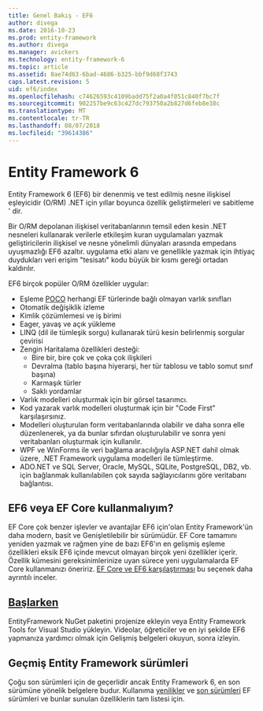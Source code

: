 ```yaml
---
title: Genel Bakış - EF6
author: divega
ms.date: 2016-10-23
ms.prod: entity-framework
ms.author: divega
ms.manager: avickers
ms.technology: entity-framework-6
ms.topic: article
ms.assetid: 8ae74d63-6bad-4686-b325-bbf9d68f3743
caps.latest.revision: 5
uid: ef6/index
ms.openlocfilehash: c74626593c4109badd75f2a0a4f051c840f7bc7f
ms.sourcegitcommit: 902257be9c63c427dc793750a2b827d6feb8e38c
ms.translationtype: MT
ms.contentlocale: tr-TR
ms.lasthandoff: 08/07/2018
ms.locfileid: "39614386"
---
```

# <a name="entity-framework-6"></a>Entity Framework 6
Entity Framework 6 (EF6) bir denenmiş ve test edilmiş nesne ilişkisel eşleyicidir (O/RM) .NET için yıllar boyunca özellik geliştirmeleri ve sabitleme ' dir.

Bir O/RM depolanan ilişkisel veritabanlarının temsil eden kesin .NET nesneleri kullanarak verilerle etkileşim kuran uygulamaları yazmak geliştiricilerin ilişkisel ve nesne yönelimli dünyaları arasında empedans uyuşmazlığı EF6 azaltır. uygulama etki alanı ve genellikle yazmak için ihtiyaç duydukları veri erişim "tesisatı" kodu büyük bir kısmı gereği ortadan kaldırılır.

EF6 birçok popüler O/RM özellikler uygular:
- Eşleme [POCO](~/ef6/resources/glossary.md#poco) herhangi EF türlerinde bağlı olmayan varlık sınıfları
- Otomatik değişiklik izleme
- Kimlik çözümlemesi ve iş birimi
- Eager, yavaş ve açık yükleme
- LINQ (dil ile tümleşik sorgu) kullanarak türü kesin belirlenmiş sorgular çevirisi
- Zengin Haritalama özellikleri desteği:
  - Bire bir, bire çok ve çoka çok ilişkileri
  - Devralma (tablo başına hiyerarşi, her tür tablosu ve tablo somut sınıf başına)
  - Karmaşık türler
  - Saklı yordamlar
- Varlık modelleri oluşturmak için bir görsel tasarımcı.
- Kod yazarak varlık modelleri oluşturmak için bir "Code First" karşılaşırsınız.
- Modelleri oluşturulan form veritabanlarında olabilir ve daha sonra elle düzenlenerek, ya da bunlar sıfırdan oluşturulabilir ve sonra yeni veritabanları oluşturmak için kullanılır.
- WPF ve WinForms ile veri bağlama aracılığıyla ASP.NET dahil olmak üzere, .NET Framework uygulama modelleri ile tümleştirme.
- ADO.NET ve SQL Server, Oracle, MySQL, SQLite, PostgreSQL, DB2, vb. için bağlanmak kullanılabilen çok sayıda sağlayıcılarını göre veritabanı bağlantısı.

## <a name="should-i-use-ef6-or-ef-core"></a>EF6 veya EF Core kullanmalıyım?

EF Core çok benzer işlevler ve avantajlar EF6 için'olan Entity Framework'ün daha modern, basit ve Genişletilebilir bir sürümüdür.
EF Core tamamını yeniden yazmak ve rağmen yine de bazı EF6'ın en gelişmiş eşleme özellikleri eksik EF6 içinde mevcut olmayan birçok yeni özellikler içerir.
Özellik kümesini gereksinimlerinize uyan sürece yeni uygulamalarda EF Core kullanmanızı öneririz.
[EF Core ve EF6 karşılaştırması](xref:efcore-and-ef6/index) bu seçenek daha ayrıntılı inceler.

## <a name="get-startedef6get-startedmd"></a>[Başlarken](~/ef6/get-started.md)

EntityFramework NuGet paketini projenize ekleyin veya Entity Framework Tools for Visual Studio yükleyin. Videolar, öğreticiler ve en iyi şekilde EF6 yapmanıza yardımcı olmak için Gelişmiş belgeleri okuyun, sonra izleyin.

## <a name="past-entity-framework-versions"></a>Geçmiş Entity Framework sürümleri

Çoğu son sürümleri için de geçerlidir ancak Entity Framework 6, en son sürümüne yönelik belgelere budur.
Kullanıma [yenilikler](~/ef6/what-is-new/index.md) ve [son sürümleri](~/ef6/what-is-new/past-releases.md) EF sürümleri ve bunlar sunulan özelliklerin tam listesi için.
